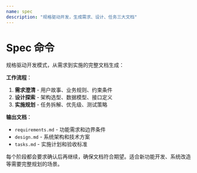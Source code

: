 ```yaml
---
name: spec
description: "规格驱动开发，生成需求、设计、任务三大文档"
---
```


# Spec 命令

规格驱动开发模式，从需求到实施的完整文档生成：

**工作流程**：
1. **需求澄清** - 用户故事、业务规则、约束条件
2. **设计探索** - 架构选型、数据模型、接口定义
3. **实施规划** - 任务拆解、优先级、测试策略

**输出文档**：
- `requirements.md` - 功能需求和边界条件
- `design.md` - 系统架构和技术方案
- `tasks.md` - 实施计划和验收标准

每个阶段都会要求确认后再继续，确保文档符合期望。适合新功能开发、系统改造等需要完整规划的场景。
